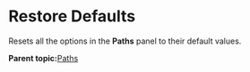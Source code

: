 # Restore Defaults

Resets all the options in the **Paths** panel to their default values.

**Parent topic:**[Paths](GUID-88492E88-D2B8-4F88-88FF-AD68D7196D2C.md)

